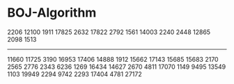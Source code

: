 # BOJ-Algorithm

2206 
12100 
1911
17825
2632
17822
2792
1561
14003
2240
2448
12865
2098
1513

---

11660
11725
3190
16953
17406
14888
1912
15662
17143
15685
15683
2170
2565
2776
2343
6236
1269
16434
14627
2670
4811
17070
1149
9495
13549
1103
19949
2294
9742
2293
17404
4781
27172